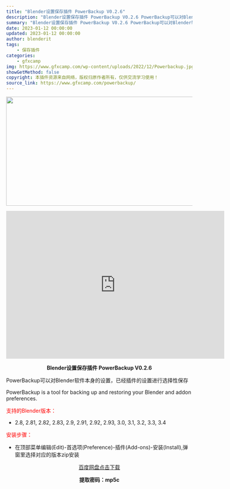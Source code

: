 ```yaml
---
title: "Blender设置保存插件 PowerBackup V0.2.6"
description: "Blender设置保存插件 PowerBackup V0.2.6 PowerBackup可以对Blender软件本身的设置，已经插件的设置进行选择性保存 PowerBackup is a tool f..."
summary: "Blender设置保存插件 PowerBackup V0.2.6 PowerBackup可以对Blender软件本身的设置，已经插件的设置进行选择性保存 PowerBackup is a tool f..."
date: 2023-01-12 00:00:00
updated: 2023-01-12 00:00:00
author: blenderit
tags: 
    - 保存插件
categories:
    - gfxcamp
img: https://www.gfxcamp.com/wp-content/uploads/2022/12/Powerbackup.jpg
showGetMethod: false
copyright: 本插件资源来自网络，版权归原作者所有，仅供交流学习使用！
source_link: https://www.gfxcamp.com/powerbackup/
---
```

<div><p><img decoding="async" class="aligncenter size-full wp-image-108855" src="https://www.gfxcamp.com/wp-content/uploads/2022/12/Powerbackup.jpg" data-src="https://www.gfxcamp.com/wp-content/uploads/2022/12/Powerbackup.jpg" alt="" width="590" height="295" data-srcset="https://www.gfxcamp.com/wp-content/uploads/2022/12/Powerbackup.jpg 590w, https://www.gfxcamp.com/wp-content/uploads/2022/12/Powerbackup-150x75.jpg 150w" data-sizes="(max-width: 590px) 100vw, 590px"></p><p style="text-align: center;"><iframe loading="lazy" src="https://player.youku.com/embed/XNTkyODI2MTg0OA==" width="590" height="400" frameborder="0" allowfullscreen="allowfullscreen" data-mce-fragment="1"></iframe></p><p style="text-align: center;"><strong>Blender设置保存插件 PowerBackup V0.2.6</strong></p><p>PowerBackup可以对Blender软件本身的设置，已经插件的设置进行选择性保存</p><p>PowerBackup is a tool for backing up and restoring your Blender and addon preferences.</p><p style="text-align: left;"><span style="color: #ff0000;">支持的Blender版本：</span></p><ul>
<li style="text-align: left;">2.8, 2.81, 2.82, 2.83, 2.9, 2.91, 2.92, 2.93, 3.0, 3.1, 3.2, 3.3, 3.4</li>
</ul><p style="text-align: left;"><span style="color: #ff0000;">安装步骤：</span></p><ul>
<li>在顶部菜单编辑(Edit)-首选项(Preference)-插件(Add-ons)-安装(Install),弹窗里选择对应的版本zip安装</li>
</ul><p style="text-align: center;"><a class="maxbutton-3 maxbutton maxbutton-baidu" target="_blank" rel="noopener" href="https://pan.baidu.com/s/1Rnq43UD6l_gxnoa2IYM0tw?pwd=mp5c"><span class="mb-text">百度网盘点击下载</span></a></p><p style="text-align: center;"><strong>提取密码：mp5c</strong></p></div>